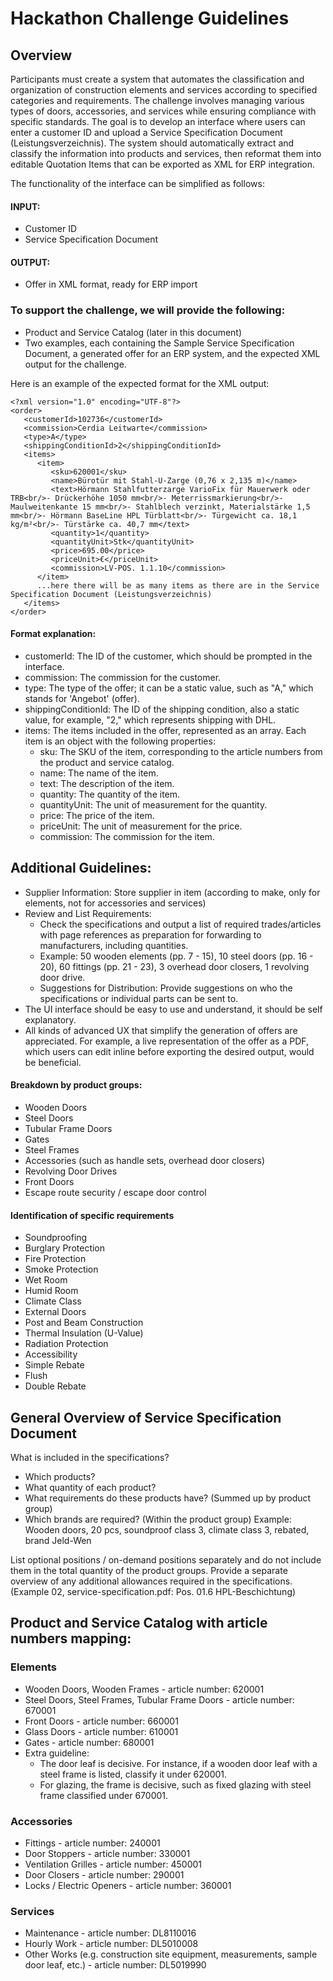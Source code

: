 # Hackathon Challenge Guidelines

## Overview

Participants must create a system that automates the classification and organization of construction elements and services according to specified categories and requirements. The challenge involves managing various types of doors, accessories, and services while ensuring compliance with specific standards.
The goal is to develop an interface where users can enter a customer ID and upload a Service Specification Document (Leistungsverzeichnis). The system should automatically extract and classify the information into products and services, then reformat them into editable Quotation Items that can be exported as XML for ERP integration.

The functionality of the interface can be simplified as follows:

#### INPUT:

- Customer ID
- Service Specification Document

#### OUTPUT:

- Offer in XML format, ready for ERP import

### To support the challenge, we will provide the following:

- Product and Service Catalog (later in this document)
- Two examples, each containing the Sample Service Specification Document, a generated offer for an ERP system, and the expected XML output for the challenge.

Here is an example of the expected format for the XML output:

```
<?xml version="1.0" encoding="UTF-8"?>
<order>
   <customerId>102736</customerId>
   <commission>Cerdia Leitwarte</commission>
   <type>A</type>
   <shippingConditionId>2</shippingConditionId>
   <items>
      <item>
         <sku>620001</sku>
         <name>Bürotür mit Stahl-U-Zarge (0,76 x 2,135 m)</name>
         <text>Hörmann Stahlfutterzarge VarioFix für Mauerwerk oder TRB<br/>- Drückerhöhe 1050 mm<br/>- Meterrissmarkierung<br/>- Maulweitenkante 15 mm<br/>- Stahlblech verzinkt, Materialstärke 1,5 mm<br/>- Hörmann BaseLine HPL Türblatt<br/>- Türgewicht ca. 18,1 kg/m²<br/>- Türstärke ca. 40,7 mm</text>
         <quantity>1</quantity>
         <quantityUnit>Stk</quantityUnit>
         <price>695.00</price>
         <priceUnit>€</priceUnit>
         <commission>LV-POS. 1.1.10</commission>
      </item>
      ...here there will be as many items as there are in the Service Specification Document (Leistungsverzeichnis)
   </items>
</order>
```

#### Format explanation:

- customerId: The ID of the customer, which should be prompted in the interface.
- commission: The commission for the customer.
- type: The type of the offer; it can be a static value, such as "A," which stands for 'Angebot' (offer).
- shippingConditionId: The ID of the shipping condition, also a static value, for example, "2," which represents shipping with DHL.
- items: The items included in the offer, represented as an array. Each item is an object with the following properties:
  - sku: The SKU of the item, corresponding to the article numbers from the product and service catalog.
  - name: The name of the item.
  - text: The description of the item.
  - quantity: The quantity of the item.
  - quantityUnit: The unit of measurement for the quantity.
  - price: The price of the item.
  - priceUnit: The unit of measurement for the price.
  - commission: The commission for the item.

## Additional Guidelines:

- Supplier Information: Store supplier in item (according to make, only for elements, not for accessories and services)
- Review and List Requirements:
  - Check the specifications and output a list of required trades/articles with page references as preparation for forwarding to manufacturers, including quantities.
  - Example: 50 wooden elements (pp. 7 - 15), 10 steel doors (pp. 16 - 20), 60 fittings (pp. 21 - 23), 3 overhead door closers, 1 revolving door drive.
  - Suggestions for Distribution: Provide suggestions on who the specifications or individual parts can be sent to.
- The UI interface should be easy to use and understand, it should be self explanatory.
- All kinds of advanced UX that simplify the generation of offers are appreciated. For example, a live representation of the offer as a PDF, which users can edit inline before exporting the desired output, would be beneficial.

#### Breakdown by product groups:

- Wooden Doors
- Steel Doors
- Tubular Frame Doors
- Gates
- Steel Frames
- Accessories (such as handle sets, overhead door closers)
- Revolving Door Drives
- Front Doors
- Escape route security / escape door control

#### Identification of specific requirements

- Soundproofing
- Burglary Protection
- Fire Protection
- Smoke Protection
- Wet Room
- Humid Room
- Climate Class
- External Doors
- Post and Beam Construction
- Thermal Insulation (U-Value)
- Radiation Protection
- Accessibility
- Simple Rebate
- Flush
- Double Rebate

## General Overview of Service Specification Document

What is included in the specifications?

- Which products?
- What quantity of each product?
- What requirements do these products have? (Summed up by product group)
- Which brands are required? (Within the product group)
  Example: Wooden doors, 20 pcs, soundproof class 3, climate class 3, rebated, brand Jeld-Wen

List optional positions / on-demand positions separately and do not include them in the total quantity of the product groups.
Provide a separate overview of any additional allowances required in the specifications.
(Example 02, service-specification.pdf: Pos. 01.6 HPL-Beschichtung)

## Product and Service Catalog with article numbers mapping:

### Elements

- Wooden Doors, Wooden Frames - article number: 620001
- Steel Doors, Steel Frames, Tubular Frame Doors - article number: 670001
- Front Doors - article number: 660001
- Glass Doors - article number: 610001
- Gates - article number: 680001
- Extra guideline:
  - The door leaf is decisive. For instance, if a wooden door leaf with a steel frame is listed, classify it under 620001.
  - For glazing, the frame is decisive, such as fixed glazing with steel frame classified under 670001.

### Accessories

- Fittings - article number: 240001
- Door Stoppers - article number: 330001
- Ventilation Grilles - article number: 450001
- Door Closers - article number: 290001
- Locks / Electric Openers - article number: 360001

### Services

- Maintenance - article number: DL8110016
- Hourly Work - article number: DL5010008
- Other Works (e.g. construction site equipment, measurements, sample door leaf, etc.) - article number: DL5019990
